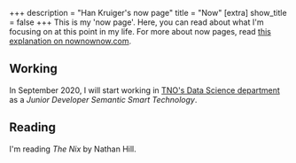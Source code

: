 +++
description = "Han Kruiger's now page"
title = "Now"
[extra]
show_title = false
+++
This is my 'now page'.
Here, you can read about what I'm focusing on at this point in my life.
For more about now pages, read [this explanation on nownownow.com](https://nownownow.com/about).

## Working
In September 2020, I will start working in [TNO's Data Science department](https://www.tno.nl/en/focus-areas/information-communication-technology/expertise-groups/data-science/) as a *Junior Developer Semantic Smart Technology*.

## Reading
I'm reading *The Nix* by Nathan Hill.
